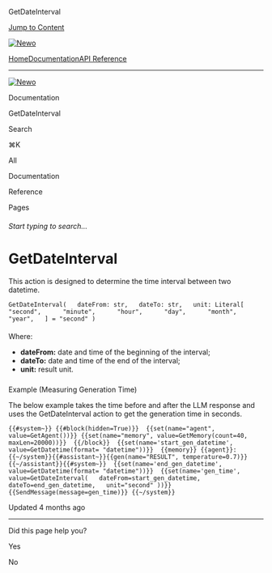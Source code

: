 GetDateInterval

[Jump to Content](#content)

[![Newo](https://files.readme.io/895bdeef8322f081f6d0f4507a17e414930dfddfddf1de452f458dc00698ca84-small-svgviewer-png-output_9.png)](/)

[Home](/)[Documentation](/docs)[API Reference](/reference)

* * *

[![Newo](https://files.readme.io/895bdeef8322f081f6d0f4507a17e414930dfddfddf1de452f458dc00698ca84-small-svgviewer-png-output_9.png)](/)

Documentation

GetDateInterval

Search

⌘K

All

Documentation

Reference

Pages

###### Start typing to search…

# GetDateInterval

This action is designed to determine the time interval between two datetime.

`GetDateInterval(   dateFrom: str,   dateTo: str,   unit: Literal[      "second",      "minute",      "hour",      "day",      "month",      "year",   ] = "second" )`

#### 

Where:

[](#where)

*   **dateFrom:** date and time of the beginning of the interval;
*   **dateTo:** date and time of the end of the interval;
*   **unit:** result unit.

### 

Example (Measuring Generation Time)

[](#example-measuring-generation-time)

The below example takes the time before and after the LLM response and uses the GetDateInterval action to get the generation time in seconds.

`{{#system~}} {{#block(hidden=True)}}  {{set(name="agent", value=GetAgent())}} {{set(name="memory", value=GetMemory(count=40, maxLen=20000))}}  {{/block}}  {{set(name='start_gen_datetime', value=GetDatetime(format= "datetime"))}}  {{memory}} {{agent}}:{{~/system}}{{#assistant~}}{{gen(name="RESULT", temperature=0.7)}}{{~/assistant}}{{#system~}}  {{set(name='end_gen_datetime', value=GetDatetime(format= "datetime"))}}  {{set(name='gen_time', value=GetDateInterval(   dateFrom=start_gen_datetime,   dateTo=end_gen_datetime,   unit="second" ))}}  {{SendMessage(message=gen_time)}} {{~/system}}`

Updated 4 months ago

* * *

Did this page help you?

Yes

No

